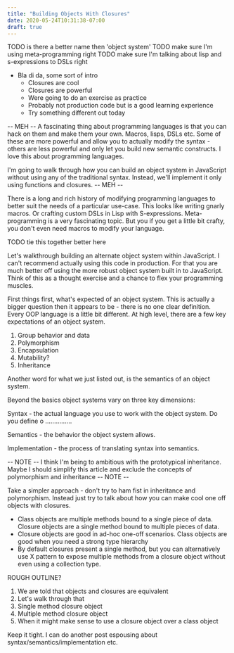 ```yaml
---
title: "Building Objects With Closures"
date: 2020-05-24T10:31:38-07:00
draft: true
---
```


TODO is there a better name then 'object system'
TODO make sure I'm using meta-programming right
TODO make sure I'm talking about lisp and s-expressions to DSLs right

- Bla di da, some sort of intro
  - Closures are cool
  - Closures are powerful
  - Were going to do an exercise as practice
  - Probably not production code but is a good learning experience
  - Try something different out today

-- MEH --
A fascinating thing about programming languages is that you can hack on them and make them your own. Macros, lisps, DSLs etc. Some of these are more powerful and allow you to actually modify the syntax - others are less powerful and only let you build new semantic constructs. I love this about programming languages.

I'm going to walk through how you can build an object system in JavaScript without using any of the traditional syntax. Instead, we'll implement it only using functions and closures.
-- MEH --

There is a long and rich history of modifying programming languages to better suit the needs of a particular use-case. This looks like writing gnarly macros. Or crafting custom DSLs in Lisp with S-expressions. Meta-programming is a very fascinating topic. But you if you get a little bit crafty, you don't even need macros to modify your language.

TODO tie this together better here

Let's walkthrough building an alternate object system within JavaScript. I can't recommend actually using this code in production. For that you are much better off using the more robust object system built in to JavaScript. Think of this as a thought exercise and a chance to flex your programming muscles.

First things first, what's expected of an object system. This is actually a bigger question then it appears to be - there is no one clear definition. Every OOP language is a little bit different. At high level, there are a few key expectations of an object system.

1. Group behavior and data
2. Polymorphism
3. Encapsulation
4. Mutability?
5. Inheritance

Another word for what we just listed out, is the semantics of an object system.

Beyond the basics object systems vary on three key dimensions:

Syntax - the actual language you use to work with the object system. Do you define o ...............

Semantics - the behavior the object system allows.

Implementation - the process of translating syntax into semantics.

-- NOTE --
I think I'm being to ambitious with the prototypical inheritance. Maybe I should simplify this article and exclude the concepts of polymorphism and inheritance
-- NOTE --

Take a simpler approach - don't try to ham fist in inheritance and polymorphism. Instead just try to talk about how you can make cool one off objects with closures.

- Class objects are multiple methods bound to a single piece of data. Closure objects are a single method bound to multiple pieces of data.
- Closure objects are good in ad-hoc one-off scenarios. Class objects are good when you need a strong type hierarchy
- By default closures present a single method, but you can alternatively use X pattern to expose multiple methods from a closure object without even using a collection type.

ROUGH OUTLINE?

1. We are told that objects and closures are equivalent
2. Let's walk through that
3. Single method closure object
4. Multiple method closure object
5. When it might make sense to use a closure object over a class object

Keep it tight. I can do another post espousing about syntax/semantics/implementation etc.

